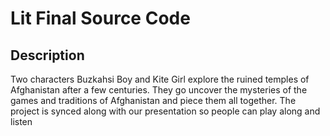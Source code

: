 # Lit Final Source Code

## Description
Two characters Buzkahsi Boy and Kite Girl explore the ruined temples of Afghanistan after a few centuries. They go uncover the mysteries of the games and traditions of Afghanistan and piece them all together. The project is synced along with our presentation so people can play along and listen
